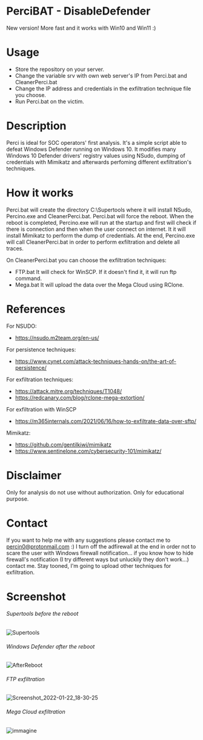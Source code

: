 # PerciBAT - DisableDefender
New version! More fast and it works with Win10 and Win11 :)

# Usage
- Store the repository on your server.
- Change the variable srv with own web server's IP from Perci.bat and CleanerPerci.bat
- Change the IP address and credentials in the exfiltration technique file you choose.
- Run Perci.bat on the victim.

# Description
Perci is ideal for SOC operators' first analysis. It's a simple script able to defeat Windows Defender running on Windows 10. It modifies many Windows 10 Defender drivers' registry values using NSudo, dumping of credentials with Mimikatz and afterwards perfoming different exfiltration's techniques.

# How it works
Perci.bat will create the directory C:\Supertools where it will install NSudo, Percino.exe and CleanerPerci.bat. 
Perci.bat will force the reboot.
When the reboot is completed, Percino.exe will run at the startup and first will check if there is connection and then when the user connect on internet. It it will install Mimikatz to perform the dump of credentials. At the end, Percino.exe will call CleanerPerci.bat in order to perform exfiltration and delete all traces.

On CleanerPerci.bat you can choose the exfiltration techniques:
- FTP.bat
It will check for WinSCP. If it doesn't find it, it will run ftp command.
- Mega.bat
It will upload the data over the Mega Cloud using RClone.


# References
For NSUDO:
- https://nsudo.m2team.org/en-us/

For persistence techniques:
- https://www.cynet.com/attack-techniques-hands-on/the-art-of-persistence/

For exfiltration techniques:
- https://attack.mitre.org/techniques/T1048/
- https://redcanary.com/blog/rclone-mega-extortion/

For exfiltration with WinSCP
- https://m365internals.com/2021/06/16/how-to-exfiltrate-data-over-sftp/

Mimikatz:
- https://github.com/gentilkiwi/mimikatz
- https://www.sentinelone.com/cybersecurity-101/mimikatz/


# Disclaimer  
Only for analysis do not use without authorization. Only for educational purpose.

# Contact
If you want to help me with any suggestions please contact me to percin0@protonmail.com :) I turn off the adfirewall at the end in order not to scare the user with Windows firewall notification... if you know how to hide firewall's notification (I try different ways but unluckily they don't work...) contact me.
Stay tooned, I'm going to upload other techniques for exfiltration. 

# Screenshot
###### Supertools before the reboot

![Supertools](https://user-images.githubusercontent.com/94323404/150620573-c724053d-86d7-4716-aa4c-756e4d732ede.PNG)


###### Windows Defender after the reboot

![AfterReboot](https://user-images.githubusercontent.com/94323404/150620584-f4145ff9-06a6-471a-9645-8f051954a6e9.PNG)

###### FTP exfiltration 
![Screenshot_2022-01-22_18-30-25](https://user-images.githubusercontent.com/94323404/150651110-8dbeb397-25ce-4f56-8fe7-9ad62c7eada6.png)

###### Mega Cloud exfiltration

![immagine](https://user-images.githubusercontent.com/94323404/150651826-ebf9ca7c-ae0e-4783-afaa-d44bb0854112.png)
